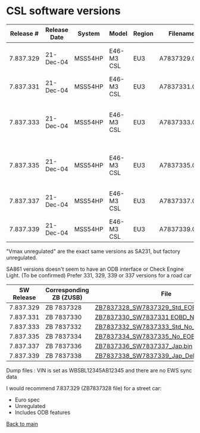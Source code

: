 # CSL software versions

| Release # | Release Date | System | Model | Region 	| Filename | Filename | ZV_1
| ----------|--------------|--------|-------|--------|-----------|----------|------
| 7.837.329 | 21-Dec-04 | MSS54HP | E46-M3 CSL | EU3 | A7837329.0DA | PD11 (03.12.04) | E46-M3-CSL-EOBD Vmax unregulated
| 7.837.331 | 21-Dec-04 | MSS54HP | E46-M3 CSL | EU3 | A7837331.0DA | PD31 (03.12.04) | E46-M3-CSL-EOBD SA231
| 7.837.333 | 21-Dec-04 | MSS54HP | E46-M3 CSL | EU3 | A7837333.0DA | PD1D (03.12.04) | E46-M3-CSL-SA861 Vmax unregulated **No ODB**
| 7.837.335 | 21-Dec-04 | MSS54HP | E46-M3 CSL | EU3 | A7837335.0DA | PD3D (03.12.04) | E46-M3-CSL-SA861 SA231 **No ODB**
| 7.837.337 | 21-Dec-04 | MSS54HP | E46-M3 CSL | EU3 | A7837337.0DA | PD1J (03.12.04) | E46-M3-CSL-Japan Vmax unregulated
| 7.837.339 | 21-Dec-04 | MSS54HP | E46-M3 CSL | EU3 | A7837339.0DA | PD3J (03.12.04) | E46-M3-CSL-Japan SA231

"Vmax unregulated" are the exact same versions as SA231, but factory unregulated.

SA861 versions doesn't seem to have an ODB interface or Check Engine Light. (To be confirmed) Prefer 331, 329, 339 or 337 versions for a road car

| SW Release | Corresponding ZB (ZUSB) | File
| ------- | ----------------| -------
| 7.837.329 | ZB 7837328 | [ZB7837328_SW7837329_Std_EOBD.bin](ZB7837328_SW7837329_Std_EOBD.bin)
| 7.837.331 | ZB 7837330 | [ZB7837330_SW7837331 EOBD_No_Vmax.bin](ZB7837330_SW7837331_EOBD_No_Vmax.bin)
| 7.837.333 | ZB 7837332 | [ZB7837332_SW7837333_Std_No_EOBD.bin](ZB7837332_SW7837333_Std_No_EOBD.bin)
| 7.837.335 | ZB 7837334 | [ZB7837334_SW7837335_No_EOBD_delimited.bin](ZB7837334_SW7837335_No_EOBD_delimited.bin)
| 7.837.337 | ZB 7837336 | [ZB7837336_SW7837337_Jap.bin](ZB7837336_SW7837337_Jap.bin)
| 7.837.339 | ZB 7837338 | [ZB7837338_SW7837339_Jap_Delimit.bin](ZB7837338_SW7837339_Jap_Delimit.bin)

Dump files :
VIN is set as WBSBL12345AB12345 and there are no EWS sync data

I would recommend 7.837.329 (ZB7837328 file) for a street car:
- Euro spec
- Unregulated
- Includes ODB features

[Back to main](/README.mkd)
